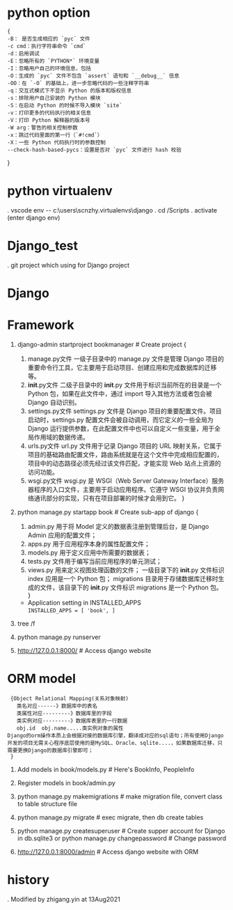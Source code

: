 # python option
    {
    -B： 是否生成相应的 `pyc` 文件
    -c cmd：执行字符串命令 `cmd`
    -d：启用调试
    -E：忽略所有的 `PYTHON*` 环境变量
    -I：忽略用户自己的环境信息，包括
    -O：生成的 `pyc` 文件不包含 `assert` 语句和 `__debug__` 信息
    -OO：在 `-O` 的基础上，进一步忽略代码的一些注释字符串
    -q：交互式模式下不显示 Python 的版本和版权信息
    -s：排除用户自己安装的 Python 模块
    -S：在启动 Python 的时候不导入模块 `site`
    -v：打印更多的代码执行的相关信息
    -V：打印 Python 解释器的版本号
    -W arg：警告的相关控制参数
    -x：跳过代码里面的第一行（`#!cmd`）
    -X：一些 Python 代码执行时的参数控制
    --check-hash-based-pycs：设置是否对 `pyc` 文件进行 hash 校验
}

# python virtualenv
   . vscode env -- c:\users\scnzhy\.virtualenvs\django
   . cd <env>/Scripts
   . activate (enter django env)

# Django_test
   . git project which using for Django project

# Django
   # Framework
   1. django-admin startproject bookmanager # Create project
       {
        1) manage.py文件
          一级子目录中的 manage.py 文件是管理 Django 项目的重要命令行工具，它主要用于启动项目、创建应用和完成数据库的迁移等。
        2) __init__.py文件
          二级子目录中的 __init__.py 文件用于标识当前所在的目录是一个 Python 包，如果在此文件中，通过 import 导入其他方法或者包会被 Django 自动识别。
        3) settings.py文件
          settings.py 文件是 Django 项目的重要配置文件。项目启动时，settings.py 配置文件会被自动调用，而它定义的一些全局为 Django 运行提供参数，在此配置文件中也可以自定义一些变量，用于全局作用域的数据传递。
        4) urls.py文件
          url.py 文件用于记录 Django 项目的 URL 映射关系，它属于项目的基础路由配置文件，路由系统就是在这个文件中完成相应配置的，项目中的动态路径必须先经过该文件匹配，才能实现 Web 站点上资源的访问功能。
        5) wsgi.py文件
          wsgi.py 是 WSGI（Web Server Gateway Interface）服务器程序的入口文件，主要用于启动应用程序。它遵守 WSGI 协议并负责网络通讯部分的实现，只有在项目部署的时候才会用到它。
        } 
   2. python manage.py startapp book  # Create sub-app of django
       {
        1) admin.py 用于将 Model 定义的数据表注册到管理后台，是 Django Admin 应用的配置文件；
        2) apps.py 用于应用程序本身的属性配置文件；
        3) models.py 用于定义应用中所需要的数据表；
        4) tests.py 文件用于编写当前应用程序的单元测试；
        5) views.py 用来定义视图处理函数的文件；
        一级目录下的 __init__.py 文件标识 index 应用是一个 Python 包；
        migrations 目录用于存储数据库迁移时生成的文件，该目录下的 __init__.py 文件标识 migrations 是一个 Python 包。
        }
        - Application setting in INSTALLED_APPS  
        <code>INSTALLED_APPS = [
        'book',
        ]</code>

   3. tree /f <dir>

   4. python manage.py runserver

   5. http://127.0.0.1:8000/ # Access django website
   
   # ORM model
     {Object Relational Mapping(关系对象映射)
       类名对应------》数据库中的表名
       类属性对应---------》数据库里的字段
       类实例对应---------》数据库表里的一行数据
       obj.id  obj.name.....类实例对象的属性
    Django的orm操作本质上会根据对接的数据库引擎，翻译成对应的sql语句；所有使用Django开发的项目无需关心程序底层使用的是MySQL、Oracle、sqlite....，如果数据库迁移，只需要更换Django的数据库引擎即可；
     }
   1. Add models in book/models.py  # Here's BookInfo, PeopleInfo

   2. Register models in book/admin.py

   3. python manage.py makemigrations   # make migration file, convert class to table structure file

   4. python manage.py migrate  # exec migrate, then db create tables

   5. python manage.py createsuperuser  # Create supper account for Django in db.sqlite3
      or python manage.py changepassword # Change password

   6. http://127.0.0.1:8000/admin # Access django website with ORM

# history
   . Modified by zhigang.yin at 13Aug2021
